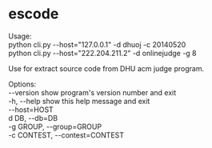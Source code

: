 escode
======

Usage:   
	python cli.py --host="127.0.0.1" -d dhuoj -c 20140520  
	python cli.py --host="222.204.211.2" -d onlinejudge -g 8   
  
Use for extract source code from DHU acm judge program.  
   
Options:  
	--version             show program's version number and exit   
	-h, --help            show this help message and exit  
	--host=HOST  
	d DB, --db=DB   
	-g GROUP, --group=GROUP  
	-c CONTEST, --contest=CONTEST  


